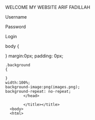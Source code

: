 <!DOCTYPE html>
<body>
    <head>
        <p> WELCOME MY WEBSITE ARIF FADILLAH
            <body>
        <head aria-readonly="false">
            </head>
        <p> Username
        <P> Password
            <p> Login</p>
            <title>css</title>
            <link rel="stylesheet" type="text/css" href="style.css">
            <head>
            <body>
                    <div class="background">
                        </div>
                </body>
                body
{
    
}
   margin:0px;
   padding: 0px;

    .background
    {

    }
    width:100%;
    background-image:png(images.png);
    background-repeat: no-repeat;
            </head>

            </title></title>
      <body>
      <html>

      
                            
                       

           

